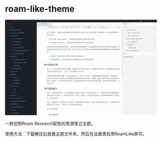 # roam-like-theme

![preview](https://raw.githubusercontent.com/langzhou/roam-like-theme/main/preview-1.png)

一款仿照Roam Research配色的思源笔记主题。

使用方法：下载解压后放置主题文件夹，然后在设置里启用RoamLike即可。
